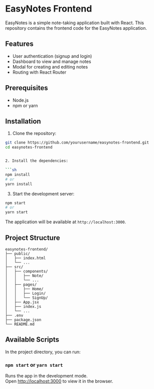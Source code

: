 # EasyNotes Frontend

EasyNotes is a simple note-taking application built with React.
This repository contains the frontend code for the EasyNotes application.

## Features

- User authentication (signup and login)
- Dashboard to view and manage notes
- Modal for creating and editing notes
- Routing with React Router

## Prerequisites

- Node.js
- npm or yarn

## Installation

1. Clone the repository:

```sh
git clone https://github.com/yourusername/easynotes-frontend.git
cd easynotes-frontend


2. Install the dependencies:

```sh
npm install
# or
yarn install
```

3. Start the development server:

```sh
npm start
# or
yarn start
```

The application will be available at `http://localhost:3000`.

## Project Structure

```plaintext
easynotes-frontend/
├── public/
│   ├── index.html
│   └── ...
├── src/
│   ├── components/
│   │   ├── Note/
│   │   └── ...
│   ├── pages/
│   │   ├── Home/
│   │   ├── Login/
│   │   └── SignUp/
│   ├── App.jsx
│   ├── index.js
│   └── ...
├── .env
├── package.json
└── README.md
```

## Available Scripts

In the project directory, you can run:

### `npm start` or `yarn start`

Runs the app in the development mode.\
Open [http://localhost:3000](http://localhost:3000) to view it in the browser.
